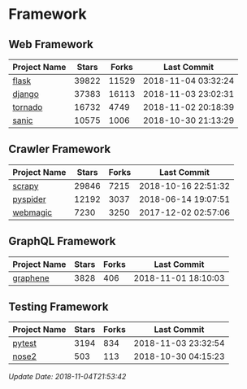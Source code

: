 # Framework

## Web Framework

| Project Name | Stars | Forks | Last Commit |
| ------------ | ----- | ----- | ----------- |
| [flask](https://github.com/pallets/flask) | 39822 | 11529 | 2018-11-04 03:32:24 |
| [django](https://github.com/django/django) | 37383 | 16113 | 2018-11-03 23:02:31 |
| [tornado](https://github.com/tornadoweb/tornado) | 16732 | 4749 | 2018-11-02 20:18:39 |
| [sanic](https://github.com/huge-success/sanic) | 10575 | 1006 | 2018-10-30 21:13:29 |

## Crawler Framework

| Project Name | Stars | Forks | Last Commit |
| ------------ | ----- | ----- | ----------- |
| [scrapy](https://github.com/scrapy/scrapy) | 29846 | 7215 | 2018-10-16 22:51:32 |
| [pyspider](https://github.com/binux/pyspider) | 12192 | 3037 | 2018-06-14 19:07:51 |
| [webmagic](https://github.com/code4craft/webmagic) | 7230 | 3250 | 2017-12-02 02:57:06 |

## GraphQL Framework

| Project Name | Stars | Forks | Last Commit |
| ------------ | ----- | ----- | ----------- |
| [graphene](https://github.com/graphql-python/graphene) | 3828 | 406 | 2018-11-01 18:10:03 |

## Testing Framework

| Project Name | Stars | Forks | Last Commit |
| ------------ | ----- | ----- | ----------- |
| [pytest](https://github.com/pytest-dev/pytest) | 3194 | 834 | 2018-11-03 23:32:54 |
| [nose2](https://github.com/nose-devs/nose2) | 503 | 113 | 2018-10-30 04:15:23 |

*Update Date: 2018-11-04T21:53:42*